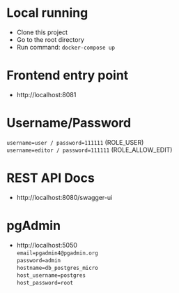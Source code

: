 # Local running
- Clone this project
- Go to the root directory
- Run command: `docker-compose up`

# Frontend entry point
- http://localhost:8081

# Username/Password
`username=user / password=111111` (ROLE_USER)<br> 
`username=editor / password=111111` (ROLE_ALLOW_EDIT)

# REST API Docs
- http://localhost:8080/swagger-ui

# pgAdmin
- http://localhost:5050 <br>
`email=pgadmin4@pgadmin.org`<br>
`password=admin`<br>
`hostname=db_postgres_micro`<br>
`host_username=postgres`<br>
`host_password=root`
